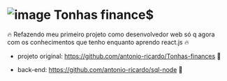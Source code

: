 # ![image](https://user-images.githubusercontent.com/78707874/208993952-94354e60-554c-4def-9c05-d140f8c552f7.png) Tonhas finance$


🔥 Refazendo meu primeiro projeto como desenvolvedor web só q agora com os conhecimentos que tenho enquanto aprendo react.js 🔥


- projeto original: https://github.com/antonio-ricardo/Tonhas-finances 🚀

- back-end: https://github.com/antonio-ricardo/sql-node 🚀
